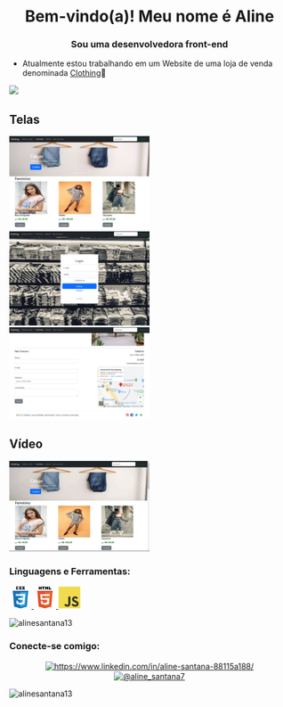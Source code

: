 <h1 align="center">Bem-vindo(a)! Meu nome é Aline</h1><h3 align="center">Sou uma desenvolvedora front-end</h3><p align="left"> 

- Atualmente estou trabalhando em um Website de uma loja de venda denominada <a href="https://alinesantana13.github.io/Website-Loja">Clothing</a>🔭
<img src="https://images.pexels.com/photos/996329/pexels-photo-996329.jpeg?auto=compress&cs=tinysrgb&w=1260&h=750&dpr=1" width="50%">

 <h2>Telas</h2>

 <img src="./tela1.png" width="50%">
 <img src="./tela2.png" width="50%">
 <img src="./tela3.png" width="50%">
 <h2>Vídeo</h2>
 <img src="./recording-2023-01-06-10-31-45.gif" width="50%">
 
 <h3 align="left">Linguagens e Ferramentas:</h3><p align="left">

<a href="https://www.w3schools.com/css/" target="_blank" rel="noreferrer"> 
<img src="https://raw.githubusercontent.com/devicons/devicon/master/icons/css3/css3-original-wordmark.svg" alt="css3" width="40" height="40"/> </a> <a href="https://www.w3.org/html/" target="_blank" rel="noreferrer"> 
<img src="https://raw.githubusercontent.com/devicons/devicon/master/icons/html5/html5-original-wordmark.svg" alt="html5" width="40" height="40"/> </a> <a href="https://developer.mozilla.org/en-US/docs/Web/JavaScript" target="_blank" rel="noreferrer"> 
<img src="https://raw.githubusercontent.com/devicons/devicon/master/icons/javascript/javascript-original.svg" alt="javascript" width="40" height="40"/> </a> </p>

<p><img align="left" src="https://github-readme-stats.vercel.app/api/top-langs?username=alinesantana13&show_icons=true&locale=en&layout=compact" alt="alinesantana13"></p>

<br>

<h3 align="left">Conecte-se comigo:</h3>
<p align="center">
 <a href="https://www.linkedin.com/in/aline-santana-88115a188/" target="blank"><img align="center" src="https://cdn-icons-png.flaticon.com/512/3536/3536505.png" alt="https://www.linkedin.com/in/aline-santana-88115a188/" height="30" width="40" /></a>
 <a href="https://instagram.com/aline_santana7" target="blank"><img align="center" src="https://raw.githubusercontent.com/rahuldkjain/github-profile-readme-generator/master/src/images/icons/Social/instagram.svg" alt="@aline_santana7" height=" 30" width="40" /></a></p>

<img src="https://komarev.com/ghpvc/?username=alinesantana13&label=Profile%20views&color=0e75b6&style=flat" alt="alinesantana13" /> </p>
